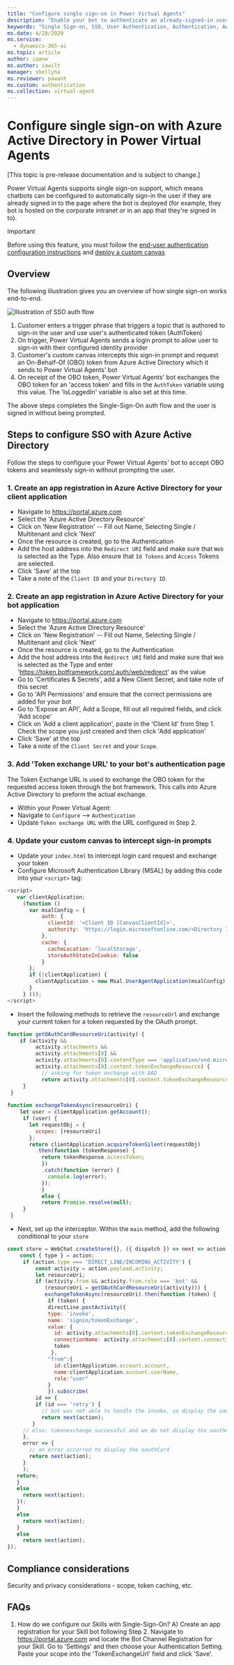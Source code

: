 ```yaml
---
title: "Configure single sign-on in Power Virtual Agents"
description: "Enable your bot to authenticate an already-signed-in user"
keywords: "Single Sign-on, SSO, User Authentication, Authentication, AAD, MSA, Identity Provider"
ms.date: 4/28/2020
ms.service:
  - dynamics-365-ai
ms.topic: article
author: iaanw
ms.author: iawilt
manager: shellyha
ms.reviewer: pawant
ms.custom: authentication
ms.collection: virtual-agent
---
```


# Configure single sign-on with Azure Active Directory in Power Virtual Agents

[This topic is pre-release documentation and is subject to change.]

Power Virtual Agents supports single sign-on support, which means chatbots can be configured to automatically sign-in the user if they are already signed in to the page where the bot is deployed (for example, they bot is hosted on the corporate intranet or in an app that they're signed in to).

> [!IMPORTANT] 
> Before using this feature, you must follow the [end-user authentication configuration instructions](configuration-end-user-authentication.md) and [deploy a custom canvas](extend-custom-canvas-connect.md)

## Overview
The following illustration gives you an overview of how single sign-on works end-to-end.

  ![Illustration of SSO auth flow](media/sso-illustration.png)

1. Customer enters a trigger phrase that triggers a topic that is authored to sign-in the user and use user's authenticated token (AuthToken)
1. On trigger, Power Virtual Agents sends a login prompt to allow user to sign-in with their configured identity provider
1. Customer's custom canvas intercepts this sign-in prompt and request an On-Behalf-Of (OBO) token from Azure Active Directory which it sends to Power Virtual Agents' bot
1. On receipt of the OBO token, Power Virtual Agents' bot exchanges the OBO token for an 'access token' and fills in the `AuthToken` variable using this value.  The 'IsLoggedIn' variable is also set at this time.

The above steps completes the Single-Sign-On auth flow and the user is signed in without being prompted.

## Steps to configure SSO with Azure Active Directory
Follow the steps to configure your Power Virtual Agents' bot to accept OBO tokens and seamlessly sign-in without prompting the user.

### 1. Create an app registration in Azure Active Directory for your client application

* Navigate to https://portal.azure.com
* Select the 'Azure Active Directory Resource'
* Click on 'New Registration' -- Fill out Name, Selecting Single / Multitenant and click 'Next'
* Once the resource is created, go to the Authentication
* Add the host address into the `Redirect URI` field and make sure that `Web` is selected as the Type. Also ensure
that `Id Tokens` and `Access` Tokens are selected.
* Click 'Save' at the top
* Take a note of the `Client ID` and your `Directory ID`.

### 2. Create an app registration in Azure Active Directory for your bot application

* Navigate to https://portal.azure.com
* Select the 'Azure Active Directory Resource'
* Click on 'New Registration' -- Fill out Name, Selecting Single / Multitenant and click 'Next'
* Once the resource is created, go to the Authentication
* Add the host address into the `Redirect URI` field and make sure that `Web` is selected as the Type and enter 'https://token.botframework.com/.auth/web/redirect' as the value
* Go to 'Certificates & Secrets', add a New Client Secret, and take note of this secret
* Go to 'API Permissions' and ensure that the correct permissions are added for your bot
* Go to 'Expose an API', Add a Scope, fill out all required fields, and click 'Add scope'
* Click on 'Add a client application', paste in the 'Client Id' from Step 1. Check the scope you just created and then click 'Add application'
* Click 'Save' at the top
* Take a note of the `Client Secret` and your `Scope`.

### 3. Add 'Token exchange URL' to your bot's authentication page
The Token Exchange URL is used to exchange the OBO token for the requested access token through the bot framework.  This calls into Azure Active Directory to preform the actual exchange.
* Within your Power Virtual Agent:
* Navigate to `Configure` --> `Authentication`
* Update `Token exchange URL` with the URL configured in Step 2.

### 4. Update your custom canvas to intercept sign-in prompts

* Update your `index.html` to intercept login card request and exchange your token
* Configure Microsoft Authentication Library (MSAL) by adding this code into your `<script>` tag:

```javascript
<script>
   var clientApplication;
     (function ()
       var msalConfig = {
           auth: {
             clientId: '<Client ID [CanvasClientId]>',
             authority: 'https://login.microsoftonline.com/<Directory ID>'
           },
           cache: {
             cacheLocation: 'localStorage',
             storeAuthStateInCookie: false
           }
       };
       if (!clientApplication) {
         clientApplication = new Msal.UserAgentApplication(msalConfig);
       }
     } ());
</script>
```
* Insert the following methods to retrieve the `resourceUrl` and exchange your current token for a token requested by the
OAuth prompt.

```javascript
function getOAuthCardResourceUri(activity) {
    if (activity &&
         activity.attachments &&
         activity.attachments[0] &&
         activity.attachments[0].contentType === 'application/vnd.microsoft.card.oauth' &&
         activity.attachments[0].content.tokenExchangeResource) {
           // asking for token exchange with AAD
           return activity.attachments[0].content.tokenExchangeResource.uri;
     }
 }
 
function exchangeTokenAsync(resourceUri) {
    let user = clientApplication.getAccount();
     if (user) {
       let requestObj = {
         scopes: [resourceUri]
       };
       return clientApplication.acquireTokenSilent(requestObj)
         .then(function (tokenResponse) {
           return tokenResponse.accessToken;
           })
           .catch(function (error) {
             console.log(error);
           });
           }
           else {
           return Promise.resolve(null);
     }
 }
```
* Next, set up the interceptor. Within the `main` method, add the following conditional to your `store`

```javascript
const store = WebChat.createStore({}, ({ dispatch }) => next => action => {
    const { type } = action;
     if (action.type === 'DIRECT_LINE/INCOMING_ACTIVITY') {
         const activity = action.payload.activity;
         let resourceUri;
         if (activity.from && activity.from.role === 'bot' &&
            (resourceUri = getOAuthCardResourceUri(activity))) {
            exchangeTokenAsync(resourceUri).then(function (token) {
             if (token) {
             directLine.postActivity({
             type: 'invoke',
             name: 'signin/tokenExchange',
             value: {
               id: activity.attachments[0].content.tokenExchangeResource.id,
               connectionName: activity.attachments[0].content.connectionName,
               token
              },
             "from":{
               id:clientApplication.account.account,
               name:clientApplication.account.userName,
               role:"user"
             }
             }).subscribe(
         id => {
         if (id === 'retry') {
           // bot was not able to handle the invoke, so display the oauthCard
           return next(action);
        }
     // else: tokenexchange successful and we do not display the oauthCard
     },
     error => {
       // an error occurred to display the oauthCard
       return next(action);
     }
     );
   return;
   }
   else
     return next(action);
   });
   }
   else
     return next(action);
   }
   else
     return next(action);
});
```

## Compliance considerations
Security and privacy considerations - scope, token caching, etc.

## FAQs
1. How do we configure our Skills with Single-Sign-On?
A) Create an app registration for your Skill bot following Step 2.  Navigate to https://portal.azure.com and locate the Bot Channel Registration for your Skill. Go to 'Settings' and then choose your Authentication Setting.  Paste your scope into the 'TokenExchangeUrl' field and click 'Save'.
